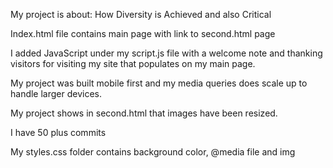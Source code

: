 My project is about: How Diversity is Achieved and also Critical

Index.html file contains main page with link to second.html page

I added JavaScript under my script.js file with a welcome note and thanking visitors for visiting my site that populates on my main page.

My project was built mobile first and my media queries does scale up to handle larger devices.

My project shows in second.html that images have been resized.

I have 50 plus commits

My styles.css folder contains background color, @media file and img
